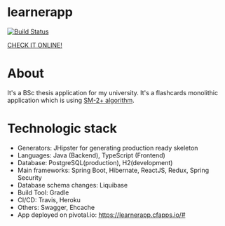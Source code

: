 # learnerapp 
[![Build Status](https://travis-ci.com/phpl/Learner.svg?token=wCoBCsH2BVVpVX8L7qqe&branch=master)](https://travis-ci.com/phpl/Learner)

[CHECK IT ONLINE!](https://learnerapp.cfapps.io/#)
# About
It's a BSc thesis application for my university. It's a flashcards monolithic application which is using [SM-2+ algorithm](http://www.blueraja.com/blog/477/a-better-spaced-repetition-learning-algorithm-sm2i).
# Technologic stack
* Generators: JHipster for generating production ready skeleton
* Languages: Java (Backend), TypeScript (Frontend)
* Database: PostgreSQL(production), H2(development)
* Main frameworks: Spring Boot, Hibernate, ReactJS, Redux, Spring Security
* Database schema changes: Liquibase
* Build Tool: Gradle
* CI/CD: Travis, Heroku
* Others: Swagger, Ehcache
* App deployed on pivotal.io: https://learnerapp.cfapps.io/#
